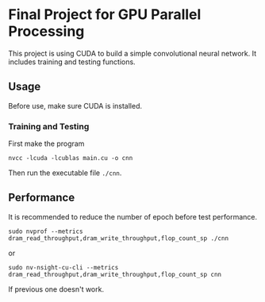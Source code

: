 # Final Project for GPU Parallel Processing

This project is using CUDA to build a simple convolutional neural network. It includes training and testing functions. 

## Usage

Before use, make sure CUDA is installed. 

### Training and Testing

First make the program

```
nvcc -lcuda -lcublas main.cu -o cnn
````

Then run the executable file `./cnn`. 

## Performance

It is recommended to reduce the number of epoch before test performance. 

```
sudo nvprof --metrics dram_read_throughput,dram_write_throughput,flop_count_sp ./cnn
```

or 

```
sudo nv-nsight-cu-cli --metrics dram_read_throughput,dram_write_throughput,flop_count_sp cnn
```

If previous one doesn't work. 
